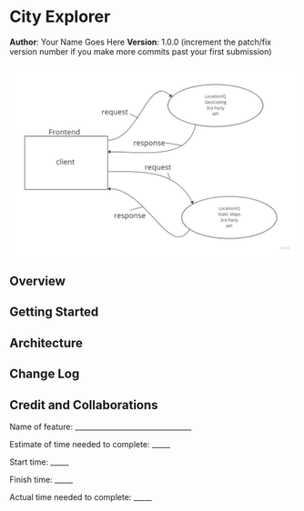# City Explorer

**Author**: Your Name Goes Here
**Version**: 1.0.0 (increment the patch/fix version number if you make more commits past your first submission)

![Request Response](./img/request-response.jpg)

## Overview
<!-- Provide a high level overview of what this application is and why you are building it, beyond the fact that it's an assignment for this class. (i.e. What's your problem domain?) -->

## Getting Started
<!-- What are the steps that a user must take in order to build this app on their own machine and get it running? -->

## Architecture
<!-- Provide a detailed description of the application design. What technologies (languages, libraries, etc) you're using, and any other relevant design information. -->

## Change Log
<!-- Use this area to document the iterative changes made to your application as each feature is successfully implemented. Use time stamps. Here's an example:

01-01-2001 4:59pm - Application now has a fully-functional express server, with a GET route for the location resource. -->

## Credit and Collaborations
<!-- Give credit (and a link) to other people or resources that helped you build this application. -->

Name of feature: ________________________________

Estimate of time needed to complete: _____

Start time: _____

Finish time: _____

Actual time needed to complete: _____